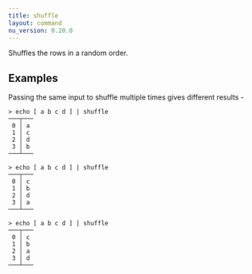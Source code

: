 ```yaml
---
title: shuffle
layout: command
nu_version: 0.20.0
---
```


Shuffles the rows in a random order.

## Examples

Passing the same input to shuffle multiple times gives different results -

```shell
> echo [ a b c d ] | shuffle
───┬───
 0 │ a
 1 │ c
 2 │ d
 3 │ b
───┴───
```

```shell
> echo [ a b c d ] | shuffle
───┬───
 0 │ c
 1 │ b
 2 │ d
 3 │ a
───┴───
```

```shell
> echo [ a b c d ] | shuffle
───┬───
 0 │ c
 1 │ b
 2 │ a
 3 │ d
───┴───
```
